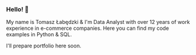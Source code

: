 ### Hello! 👋

My name is Tomasz Łabędzki & I'm Data Analyst with over 12 years of work experience in e-commerce companies.
Here you can find my code examples in Python & SQL.

I'll prepare portfolio here soon.
